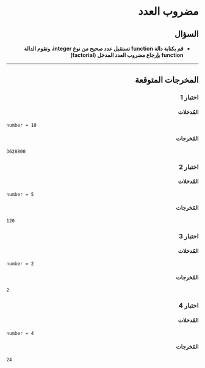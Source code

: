 # <div dir="rtl">مضروب العدد</div>

## <div dir="rtl">السؤال</div>

<ul dir="rtl">
<li>
<b>
قم بكتابة دالة function تستقبل عدد صحيح من نوع integer، وتقوم الدالة function بإرجاع مضروب العدد المدخل (factorial)
</b>
</li>
</ul>

---

## <div dir="rtl">المخرجات المتوقعة</div>

### <div dir="rtl">اختبار 1</div>

#### <div dir="rtl">المُدخلات</div>

```text
number = 10
```

#### <div dir="rtl">المُخرجات</div>

```text
3628800
```

### <div dir="rtl">اختبار 2</div>

#### <div dir="rtl">المُدخلات</div>

```text
number = 5
```

#### <div dir="rtl">المُخرجات</div>

```text
120
```

### <div dir="rtl">اختبار 3</div>

#### <div dir="rtl">المُدخلات</div>

```text
number = 2
```

#### <div dir="rtl">المُخرجات</div>

```text
2
```

### <div dir="rtl">اختبار 4</div>

#### <div dir="rtl">المُدخلات</div>

```text
number = 4
```

#### <div dir="rtl">المُخرجات</div>

```text
24
```